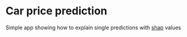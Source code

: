 # Car price prediction

Simple app showing how to explain single predictions with [shap](https://github.com/slundberg/shap) values